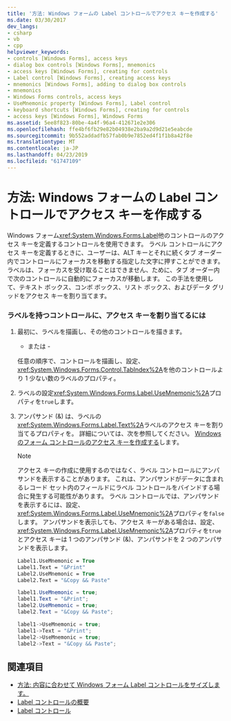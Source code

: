 ```yaml
---
title: '方法: Windows フォームの Label コントロールでアクセス キーを作成する'
ms.date: 03/30/2017
dev_langs:
- csharp
- vb
- cpp
helpviewer_keywords:
- controls [Windows Forms], access keys
- dialog box controls [Windows Forms], mnemonics
- access keys [Windows Forms], creating for controls
- Label control [Windows Forms], creating access keys
- mnemonics [Windows Forms], adding to dialog box controls
- mnemonics
- Windows Forms controls, access keys
- UseMnemonic property [Windows Forms], Label control
- keyboard shortcuts [Windows Forms], creating for controls
- access keys [Windows Forms], Windows Forms
ms.assetid: 5ee8f823-80be-4a4f-96a4-412671e2e306
ms.openlocfilehash: ffe4bf6fb29e82b04938e2ba9a2d9d21e5eabcde
ms.sourcegitcommit: 9b552addadfb57fab0b9e7852ed4f1f1b8a42f8e
ms.translationtype: MT
ms.contentlocale: ja-JP
ms.lasthandoff: 04/23/2019
ms.locfileid: "61747109"
---
```

# <a name="how-to-create-access-keys-with-windows-forms-label-controls"></a>方法: Windows フォームの Label コントロールでアクセス キーを作成する
Windows フォーム<xref:System.Windows.Forms.Label>他のコントロールのアクセス キーを定義するコントロールを使用できます。 ラベル コントロールにアクセス キーを定義するときに、ユーザーは、ALT キーとそれに続くタブ オーダー内でコントロールにフォーカスを移動する指定した文字に押すことができます。 ラベルは、フォーカスを受け取ることはできません、ために、タブ オーダー内で次のコントロールに自動的にフォーカスが移動します。 この手法を使用して、テキスト ボックス、コンボ ボックス、リスト ボックス、およびデータ グリッドをアクセス キーを割り当てます。  
  
### <a name="to-assign-an-access-key-to-a-control-with-a-label"></a>ラベルを持つコントロールに、アクセス キーを割り当てるには  
  
1. 最初に、ラベルを描画し、その他のコントロールを描きます。  
  
     - または -  
  
     任意の順序で、コントロールを描画し、設定、<xref:System.Windows.Forms.Control.TabIndex%2A>を他のコントロールより 1 少ない数のラベルのプロパティ。  
  
2. ラベルの設定<xref:System.Windows.Forms.Label.UseMnemonic%2A>プロパティを`true`します。  
  
3. アンパサンド (&) は、ラベルの<xref:System.Windows.Forms.Label.Text%2A>ラベルのアクセス キーを割り当てるプロパティを。 詳細については、次を参照してください。 [Windows のフォーム コントロールのアクセス キーを作成する](how-to-create-access-keys-for-windows-forms-controls.md)します。  
  
    > [!NOTE]
    >  アクセス キーの作成に使用するのではなく、ラベル コントロールにアンパサンドを表示することがあります。 これは、アンパサンドがデータに含まれるレコード セット内のフィールドにラベル コントロールをバインドする場合に発生する可能性があります。 ラベル コントロールでは、アンパサンドを表示するには、設定、<xref:System.Windows.Forms.Label.UseMnemonic%2A>プロパティを`false`します。 アンパサンドを表示しても、アクセス キーがある場合は、設定、<xref:System.Windows.Forms.Label.UseMnemonic%2A>プロパティを`true`とアクセス キーは 1 つのアンパサンド (&)、アンパサンドを 2 つのアンパサンドを表示します。  
  
    ```vb  
    Label1.UseMnemonic = True  
    Label1.Text = "&Print"  
    Label2.UseMnemonic = True  
    Label2.Text = "&Copy && Paste"  
    ```  
  
    ```csharp  
    label1.UseMnemonic = true;  
    label1.Text = "&Print";  
    label2.UseMnemonic = true;  
    label2.Text = "&Copy && Paste";  
    ```  
  
    ```cpp  
    label1->UseMnemonic = true;  
    label1->Text = "&Print";  
    label2->UseMnemonic = true;  
    label2->Text = "&Copy && Paste";  
    ```  
  
## <a name="see-also"></a>関連項目

- [方法: 内容に合わせて Windows フォーム Label コントロールをサイズします。](how-to-size-a-windows-forms-label-control-to-fit-its-contents.md)
- [Label コントロールの概要](label-control-overview-windows-forms.md)
- [Label コントロール](label-control-windows-forms.md)
